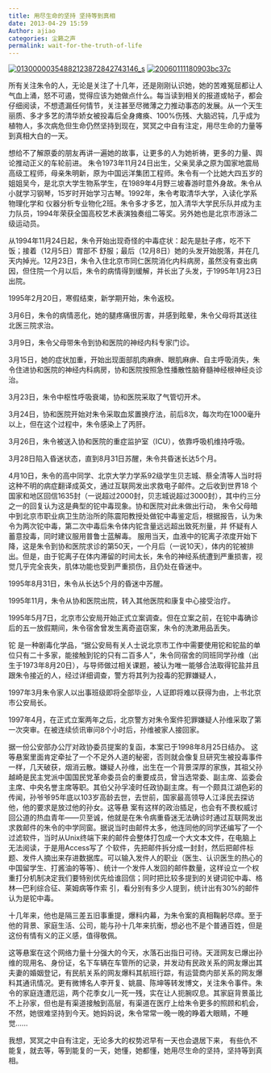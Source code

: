 ```yaml
---
title: 用尽生命的坚持 坚持等到真相
date: 2013-04-29 15:59
Author: ajiao
categories: 尘籁之声
permalink: wait-for-the-truth-of-life
---
```



[![01300000354882123872842743146\_s](http://www.floatinglife.cn/wp-content/uploads/2013/04/01300000354882123872842743146_s.jpg)](http://www.floatinglife.cn/wp-content/uploads/2013/04/01300000354882123872842743146_s.jpg)
[![20060111180903bc37c](http://www.floatinglife.cn/wp-content/uploads/2013/04/20060111180903bc37c.jpg)](http://www.floatinglife.cn/wp-content/uploads/2013/04/20060111180903bc37c.jpg)

所有关注朱令的人，无论是关注了十几年，还是刚刚认识她，她的苦难冤屈都让人气血上涌，怒不可遏，觉得应该为她做点什么。每当读到相关的报道或帖子，都会仔细阅读，不想遗漏任何情节，关注甚至尽微薄之力推动事态的发展。从一个天生丽质、多才多艺的清华娇女被投毒后全身瘫痪、100%伤残、大脑迟钝，几乎成为植物人，多次病危但生命仍然坚持到现在，冥冥之中自有注定，用尽生命的力量等到真相大白的一天。

想给不了解原委的朋友再讲一遍她的故事，让更多的人为她祈祷，更多的力量、舆论推动正义的车轮前进。
朱令1973年11月24日出生，父亲吴承之原为国家地震局高级工程师，母亲朱明新，原为中国远洋集团工程师。朱令有一个比她大四五岁的姐姐吴今，是北京大学生物系学生，在1989年4月野三坡春游时意外身故。朱令从小就学习钢琴，15岁时开始学习古琴。1992年，朱令考取清华大学，入读化学系物理化学和
仪器分析专业物化2班。朱令多才多艺，加入清华大学民乐队并成为主力队员，1994年荣获全国高校艺术表演独奏组二等奖。另外她也是北京市游泳二级运动员。

从1994年11月24日起，朱令开始出现奇怪的中毒症状：起先是肚子疼，吃不下饭；接着（12月5日）胃部不
舒服；最后（12月8日）她的头发开始脱落，并在几天内掉光。12月23日，朱令入住北京市同仁医院消化内科病房，虽然没有查出病因，但住院一个月以后，朱令的病情得到缓解，并长出了头发，于1995年1月23日出院。

1995年2月20日，寒假结束，新学期开始，朱令返校。

3月6日，朱令的病情恶化，她的腿疼痛很厉害，并感到眩晕，朱令父母将其送往北医三院求治。

3月9日，朱令父母带朱令到协和医院的神经内科专家门诊。

3月15日，她的症状加重，开始出现面部肌肉麻痹、眼肌麻痹、自主呼吸消失，朱令住进协和医院的神经内科病房，协和医院按照急性播散性脑脊髓神经根神经炎诊治。

3月23日，朱令中枢性呼吸衰竭，协和医院采取了气管切开术。

3月24日，协和医院开始对朱令采取血浆置换疗法，前后8次，每次均在1000毫升以上，但在这个过程中，朱令感染上了丙肝。

3月26日，朱令被送入协和医院的重症监护室（ICU），依靠呼吸机维持呼吸。

3月28日陷入昏迷状态，直到8月31日苏醒，朱令共昏迷长达5个月。 

4月10日，朱令的高中同学、北京大学力学系92级学生贝志城、蔡全清等人当时将这种不明的病症翻译成英文，通过互联网发出求救电子邮件。之后收到世界18
个国家和地区回信1635封（一说超过2000封，贝志城说超过3000封），其中约三分之一的回复认为这是典型的铊中毒现象。协和医院对此未做出行动，
朱令父母暗中到北京市职业病卫生防治所的陈震阳教授处做铊中毒鉴定后，根据报告，认为朱令为两次铊中毒，第二次中毒后朱令体内铊含量远远超出致死剂量，并
怀疑有人蓄意投毒，同时建议服用普鲁士蓝解毒。
服用当天，血液中的铊离子浓度开始下降，这是朱令到协和医院求诊的第50天，一个月后（一说10天），体内的铊被排出。但是，由于铊离子在体内滞留的时间太长，朱令的神经系统遭到严重损害，视觉几乎完全丧失，肌体功能也受到严重损伤，且仍处在昏迷中。

1995年8月31日，朱令从长达5个月的昏迷中苏醒。

1995年11月，朱令从协和医院出院，转入其他医院和康复中心接受治疗。

1995年5月7日，北京市公安局开始正式立案调查。但在立案之前，在铊中毒确诊后的五一放假期间，朱令宿舍曾发生离奇盗窃案，朱令的洗漱用品丢失。

铊 是一种剧毒化学品，“据公安局有关人士说北京市工作中需要使用铊和铊盐的单位只有二十多家，能接触到铊的只有二百多人”，朱令同宿舍的同班同学孙维（出生于1973年8月20日），与导师做过相关课题，被认为唯一能够合法取得铊盐并且跟朱令接近的人，经过详细调查，警方将其列为投毒的犯罪嫌疑人，

1997年3月朱令家人以出事班级即将全部毕业，人证即将难以获得为由，上书北京市公安局长。

1997年4月，在正式立案两年之后，北京警方对朱令案件犯罪嫌疑人孙维采取了第一次突审。在被连续侦讯审问8个小时后，孙维被家人接回家。

据一份公安部办公厅对政协委员提案的复函，本案已于1998年8月25日结办。 这等悬案里面肯定牵扯了一个不足外人道的秘密，否则就会像复旦研究生被投毒事件一样，几天破获，烟消云散。嫌疑人孙维，出生在一个背景深厚的家族，其祖父孙越崎是民主党派中国国民党革命委员会的重要成员，曾当选常委、副主席、监委会主席、中央名誉主席等职。其伯父孙孚凌时任政协副主席。有一个颇具江湖色彩的传闻，孙爷爷95年底以103岁高龄去世，去世前，国家最高领导人江泽民去探访他，他的要求是放过他的孙女。这等悬
案有这样的政治插足，也会有不畏权威讨回公道的热血青年——贝至诚，他就是在朱令病重昏迷无法确诊时通过互联网发出求救邮件的朱令的中学同窗。据说当时由邮件太多，他连同他的同学还编写了一个过滤软件，当时从Unix终端下来的邮件会整体打包成一个大文本文件，在电脑上无法阅读，于是用Access写了
个软件，先把邮件拆分成一封封，然后把邮件标题、发件人摘出来存进数据库。可以输入发件人的职业（医生、认识医生的热心的中国留学生、打酱油的等等）、统计一个发件人发回的邮件数量，这样设立一个权重打分机制决定我们要特别优先给谁回信；同时把比较多提到的关键词铊中毒、格林—巴利综合征、莱姆病等作索
引，看分别有多少人提到，统计出有30%的邮件认为是铊中毒。

十几年来，他也是隔三差五旧事重提，爆料内幕，为朱令案的真相鞠躬尽瘁。至于他的背景、家庭生活、公司，能与孙十几年来抗衡，想必也不是个普通百姓，但是这份有情有义的正义感，值得敬佩。

这等悬案在这个网络力量十分强大的今天，水落石出指日可待。天涯网友已爆出孙维的现用名、身份证，名下车辆在车管所的记录，并发动有民政关系的网友爆出其夫妻的婚姻登记，有民航关系的网友爆料其航班行踪，有运营商内部关系的网友爆料其通讯情况。更有微博名人李开复、姚晨、陈坤等转发博文，关注朱令事件。朱令的家庭连遭厄运，两个花季女儿一死一残，实在让人扼腕叹息。其家庭背景虽比不上孙家，但也是有渠道接触到高层，有渠道在医疗上给朱令更多的照顾和机会，不然，她很难坚持到今天。她妈妈说，朱令常常一晚一晚的睁着大眼睛，不睡觉......

我想，冥冥之中自有注定，无论多大的权势迟早有一天也会退居下来，
有些仇不能复，就去等，等到能复的一天，她懂，她都懂，她用尽生命的坚持，坚持等到真相。
